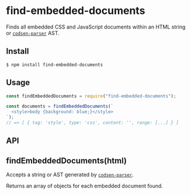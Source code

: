 # find-embedded-documents

Finds all embedded CSS and JavaScript documents within an HTML string or [`codsen-parser`](https://www.npmjs.com/package/codsen-parser) AST.

## Install

```
$ npm install find-embedded-documents
```

## Usage

```js
const findEmbeddedDocuments = require("find-embedded-documents");

const documents = findEmbeddedDocuments(`
  <style>body {background: blue;}</style>
`);
// => [ { tag: 'style', type: 'css', content: '', range: [...] } ]
```

## API

## findEmbeddedDocuments(html)

Accepts a string or AST generated by [`codsen-parser`](https://www.npmjs.com/package/codsen-parser).

Returns an array of objects for each embedded document found.
